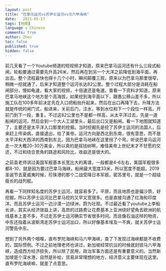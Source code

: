 ```yaml
---
layout: post
title: "巴拿马运河vs苏伊士运河vs马六甲海峡"
date:   2021-05-17
tags: [地理]
language : Chinese
comments: true
author: Zhen
toc: false
published: true
hidden: false
---
```

前几天看了一个Youtube频道的短视频才知道，原来巴拿马运河还有什么三段式船闸，轮船要通过需要先升高26米，然后再在到另一个大洋之前降低到海平面，再出去。整个流程最快也得十几个小时，瞬间颠覆三观，原来以为巴拿马那里很窄，稍微一挖就通了，后来才知道整个运河长达82公里。整个过程大部分是消耗在船闸部分，慢如龟速，看大家的视频，十倍速还是龟速。查看一下资料才知道，原来巴拿马地峡这个地方是个高海拔，如果挖到海平面以下，跟愚公移山差不多，所以施工队在100多年前决定先在入口把船抬升起来，然后在出口再降下去，升降方法就是传统的闸门式，船进来，关前后门，注水，等到水位和下一个段位一样高，开前门到下一段，重复。不过这82公里也不是都一样高，从太平洋过去，先是一道船闸的运河，然后会到一个大人工湖里头，最后出口又是船闸。看一下地图就知道了，主要还是太平洋入口那里的挖掘。当时挖掘先是挖了苏伊士运河的法国人，后来赶上传染病，直接退出，给了美帝。运河方向是西北到东南，很有意思，而不是太平洋和大西洋的西南到东北，因为巴拿马地峡在这里拐了个弯。听说巴拿马运河走一次大概20-30万美金，所以真的是摇钱树啊，难怪美帝上世纪末才不甘愿的交还，不过和绕合恩角的路途和风险比，收益还是很大的。

之前袁老师讲过美国军舰基本长宽比大的离谱，一般都是4-6左右，美国军舰很多都8-10，就是因为要过巴拿马海峡，船闸最大宽度33米，所以宽度不能超。2019圣诞节去夏威夷时候，珍珠港的那个二战受降日本军舰，密苏里号，就是一个超级瘦长的战列舰。

再看一下同样知名度的苏伊士运河，就容易多了。平原，而且地质也是偏沙质，好挖掘，所以苏伊士运河比巴拿马挖的又早又宽很多。也是直接沟通了红海和印度洋。而且苏伊士运河一边沙漠一边绿洲，蔚为壮观。不过最近看了youtube上李船长讲，其实从经济效益上讲，高昂的过路费让花费基本上亚洲绕好望角去欧洲的航线基本上差不多，不过走苏伊士运河确实节省很多时间。而且像石油这样的物资，中东还指着从波斯湾走苏伊士运河出口，所以好像基本埃及一不爽，就关苏伊士运河警告中东。

想到了另外两个咽喉，直布罗陀海峡和马六甲海峡，查了下发现过海峡都是不收费的，国际惯例。不过之前地理老师也讲过，新加坡经常抗议的时候就封锁马六甲海峡，造成西方经济损失，所以除了民用，政治军事方面还是有重要意义的。当然新加坡是个深水港，自然是补给，贸易非常理想的地方，经济意义主要体现在这里。直布罗陀海峡嘛，就差了点意思。


<!--stackedit_data:
eyJoaXN0b3J5IjpbMjE0NTM2MDM1MCwtMjA1MzA0OTc5NiwtMT
IwNjk2MTI5MCwtMTM2MzM3ODY2OSwyMjMwMTc2MThdfQ==
-->